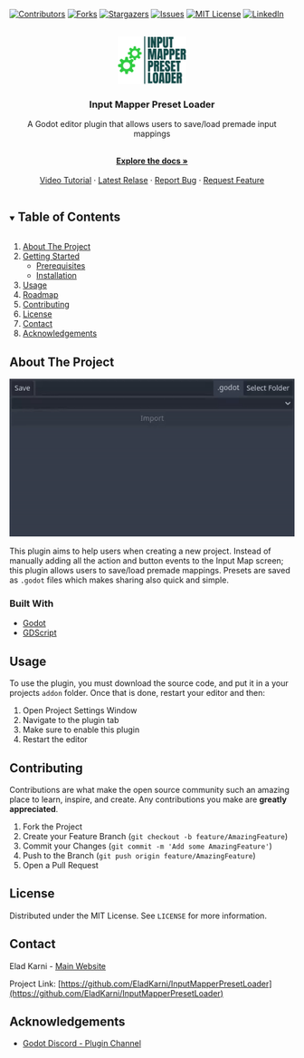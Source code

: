 <!--
*** Thanks for checking out the Best-README-Template. If you have a suggestion
*** that would make this better, please fork the repo and create a pull request
*** or simply open an issue with the tag "enhancement".
*** Thanks again! Now go create something AMAZING! :D
***
***
***
*** To avoid retyping too much info. Do a search and replace for the following:
*** EladKarni, InputMapperPresetLoader, twitter_handle, email, Input Mapper Preset Loader, A Godot editor plugin that allows users to save/load premade input mappings


-->



<!-- PROJECT SHIELDS -->
<!--
*** I'm using markdown "reference style" links for readability.
*** Reference links are enclosed in brackets [ ] instead of parentheses ( ).
*** See the bottom of this document for the declaration of the reference variables
*** for contributors-url, forks-url, etc. This is an optional, concise syntax you may use.
*** https://www.markdownguide.org/basic-syntax/#reference-style-links
-->
[![Contributors][contributors-shield]][contributors-url]
[![Forks][forks-shield]][forks-url]
[![Stargazers][stars-shield]][stars-url]
[![Issues][issues-shield]][issues-url]
[![MIT License][license-shield]][license-url]
[![LinkedIn][linkedin-shield]][linkedin-url]



<!-- PROJECT LOGO -->
<br />
<div align="center">
  <a href="https://github.com/EladKarni/InputMapperPresetLoader">
    <img src="logo.png" alt="Logo" width="120">
  </a>

  <h3 align="center">Input Mapper Preset Loader</h3>

  <p align="center">
    <p>
        A Godot editor plugin that allows users to save/load premade input mappings
    </p>
    <br />
    <a href="https://github.com/EladKarni/InputMapperPresetLoader"><strong>Explore the docs »</strong></a>
    <br />
    <br />
    <a href="https://youtu.be/AXzB8PwnmhA">Video Tutorial</a>
    ·
    <a href="https://github.com/EladKarni/InputMapperPresetLoader/releases">Latest Relase</a>
    ·
    <a href="https://github.com/EladKarni/InputMapperPresetLoader/issues">Report Bug</a>
    ·
    <a href="https://github.com/EladKarni/InputMapperPresetLoader/issues">Request Feature</a>
  </p>
</div>



<!-- TABLE OF CONTENTS -->
<details open="open">
  <summary><h2 style="display: inline-block">Table of Contents</h2></summary>
  <ol>
    <li>
      <a href="#about-the-project">About The Project</a>
    </li>
    <li>
      <a href="#getting-started">Getting Started</a>
      <ul>
        <li><a href="#prerequisites">Prerequisites</a></li>
        <li><a href="#installation">Installation</a></li>
      </ul>
    </li>
    <li><a href="#usage">Usage</a></li>
    <li><a href="#roadmap">Roadmap</a></li>
    <li><a href="#contributing">Contributing</a></li>
    <li><a href="#license">License</a></li>
    <li><a href="#contact">Contact</a></li>
    <li><a href="#acknowledgements">Acknowledgements</a></li>
  </ol>
</details>



<!-- ABOUT THE PROJECT -->
## About The Project
<div align="center">
    <img src="InputMapperPlugin.gif" alt="Logo">
</div>

This plugin aims to help users when creating a new project. Instead of manually adding all the action and button events to the Input Map screen; this plugin allows users to save/load premade mappings. Presets are saved as `.godot` files which makes sharing also quick and simple.


### Built With

* [Godot](https://godotengine.org/)
* [GDScript](https://docs.godotengine.org/en/stable/tutorials/scripting/gdscript/gdscript_basics.html)



<!-- USAGE EXAMPLES -->
## Usage

To use the plugin, you must download the source code, and put it in a your projects `addon` folder. Once that is done, restart your editor and then:

1. Open Project Settings Window
2. Navigate to the plugin tab
3. Make sure to enable this plugin
4. Restart the editor


<!-- CONTRIBUTING -->
## Contributing

Contributions are what make the open source community such an amazing place to learn, inspire, and create. Any contributions you make are **greatly appreciated**.

1. Fork the Project
2. Create your Feature Branch (`git checkout -b feature/AmazingFeature`)
3. Commit your Changes (`git commit -m 'Add some AmazingFeature'`)
4. Push to the Branch (`git push origin feature/AmazingFeature`)
5. Open a Pull Request



<!-- LICENSE -->
## License

Distributed under the MIT License. See `LICENSE` for more information.



<!-- CONTACT -->
## Contact

Elad Karni - [Main Website](https://eladkarni.com)

Project Link: [https://github.com/EladKarni/InputMapperPresetLoader](https://github.com/EladKarni/InputMapperPresetLoader)



<!-- ACKNOWLEDGEMENTS -->
## Acknowledgements

* [Godot Discord - Plugin Channel](https://discord.com/channels/212250894228652034/659154083130769438)


<!-- MARKDOWN LINKS & IMAGES -->
<!-- https://www.markdownguide.org/basic-syntax/#reference-style-links -->
[contributors-shield]: https://img.shields.io/github/contributors/EladKarni/repo.svg?style=for-the-badge
[contributors-url]: https://github.com/EladKarni/InputMapperPresetLoader/graphs/contributors
[forks-shield]: https://img.shields.io/github/forks/EladKarni/repo.svg?style=for-the-badge
[forks-url]: https://github.com/EladKarni/InputMapperPresetLoader/network/members
[stars-shield]: https://img.shields.io/github/stars/EladKarni/repo.svg?style=for-the-badge
[stars-url]: https://github.com/EladKarni/InputMapperPresetLoader/stargazers
[issues-shield]: https://img.shields.io/github/issues/EladKarni/repo.svg?style=for-the-badge
[issues-url]: https://github.com/EladKarni/InputMapperPresetLoader/issues
[license-shield]: https://img.shields.io/github/license/EladKarni/repo.svg?style=for-the-badge
[license-url]: https://github.com/EladKarni/InputMapperPresetLoader/blob/master/LICENSE
[linkedin-shield]: https://img.shields.io/badge/-LinkedIn-black.svg?style=for-the-badge&logo=linkedin&colorB=555
[linkedin-url]: https://linkedin.com/in/EladKarni
